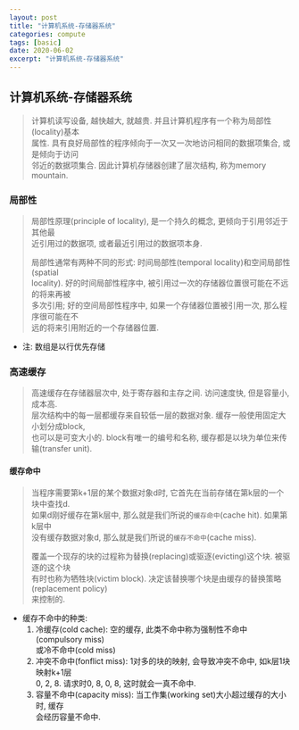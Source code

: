 ```yaml
---
layout: post
title: "计算机系统-存储器系统"
categories: compute
tags: [basic]
date: 2020-06-02
excerpt: "计算机系统-存储器系统"
---
```


## 计算机系统-存储器系统

> 计算机读写设备, 越快越大, 就越贵. 并且计算机程序有一个称为局部性(locality)基本  
> 属性. 具有良好局部性的程序倾向于一次又一次地访问相同的数据项集合, 或是倾向于访问  
> 邻近的数据项集合. 因此计算机存储器创建了层次结构, 称为memory mountain.  

### 局部性

> 局部性原理(principle of locality), 是一个持久的概念, 更倾向于引用邻近于其他最  
> 近引用过的数据项, 或者最近引用过的数据项本身.  
>
> 局部性通常有两种不同的形式: 时间局部性(temporal locality)和空间局部性(spatial   
> locality). 好的时间局部性程序中, 被引用过一次的存储器位置很可能在不远的将来再被  
> 多次引用; 好的空间局部性程序中, 如果一个存储器位置被引用一次, 那么程序很可能在不  
> 远的将来引用附近的一个存储器位置.

* 注: 数组是以行优先存储

### 高速缓存

> 高速缓存在存储器层次中, 处于寄存器和主存之间. 访问速度快, 但是容量小, 成本高.  
> 层次结构中的每一层都缓存来自较低一层的数据对象. 缓存一般使用固定大小划分成block,  
> 也可以是可变大小的. block有唯一的编号和名称, 缓存都是以块为单位来传输(transfer unit).  

#### 缓存命中

> 当程序需要第k+1层的某个数据对象d时, 它首先在当前存储在第k层的一个块中查找d.   
> 如果d刚好缓存在第k层中, 那么就是我们所说的`缓存命中`(cache hit). 如果第k层中  
> 没有缓存数据对象d, 那么就是我们所说的`缓存不命中`(cache miss).  
>
> 覆盖一个现存的块的过程称为替换(replacing)或驱逐(evicting)这个块. 被驱逐的这个块  
> 有时也称为牺牲块(victim block). 决定该替换哪个块是由缓存的替换策略(replacement policy)  
> 来控制的.

* 缓存不命中的种类:
    1. 冷缓存(cold cache): 空的缓存, 此类不命中称为强制性不命中(compulsory miss)  
        或冷不命中(cold miss)  
    2. 冲突不命中(fonflict miss): 1对多的块的映射, 会导致冲突不命中, 如k层1块映射k+1层  
        0, 2, 8. 请求时0, 8, 0, 8, 这时就会一真不命中.  
    3. 容量不命中(capacity miss): 当工作集(working set)大小超过缓存的大小时, 缓存  
        会经历容量不命中.

